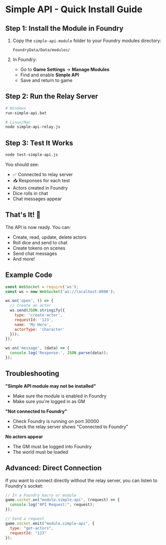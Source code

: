 # Simple API - Quick Install Guide

## Step 1: Install the Module in Foundry

1. Copy the `simple-api-module` folder to your Foundry modules directory:
   ```
   FoundryData/Data/modules/
   ```

2. In Foundry:
   - Go to **Game Settings** → **Manage Modules**
   - Find and enable **Simple API**
   - Save and return to game

## Step 2: Run the Relay Server

```bash
# Windows
run-simple-api.bat

# Linux/Mac
node simple-api-relay.js
```

## Step 3: Test It Works

```bash
node test-simple-api.js
```

You should see:
- ✅ Connected to relay server
- 📥 Responses for each test
- Actors created in Foundry
- Dice rolls in chat
- Chat messages appear

## That's It! 🎉

The API is now ready. You can:
- Create, read, update, delete actors
- Roll dice and send to chat
- Create tokens on scenes
- Send chat messages
- And more!

## Example Code

```javascript
const WebSocket = require('ws');
const ws = new WebSocket('ws://localhost:8080');

ws.on('open', () => {
  // Create an actor
  ws.send(JSON.stringify({
    type: 'create-actor',
    requestId: '123',
    name: 'My Hero',
    actorType: 'character'
  }));
});

ws.on('message', (data) => {
  console.log('Response:', JSON.parse(data));
});
```

## Troubleshooting

**"Simple API module may not be installed"**
- Make sure the module is enabled in Foundry
- Make sure you're logged in as GM

**"Not connected to Foundry"**
- Check Foundry is running on port 30000
- Check the relay server shows "Connected to Foundry"

**No actors appear**
- The GM must be logged into Foundry
- The world must be loaded

## Advanced: Direct Connection

If you want to connect directly without the relay server, you can listen to Foundry's socket:

```javascript
// In a Foundry macro or module
game.socket.on("module.simple-api", (request) => {
  console.log("API Request:", request);
});

// Send a request
game.socket.emit("module.simple-api", {
  type: "get-actors",
  requestId: "123"
});
```